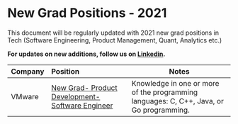 # New Grad Positions - 2021
This document will be regularly updated with 2021 new grad positions in Tech (Software Engineering, Product Management, Quant, Analytics etc.)

**For updates on new additions, follow us on [Linkedin](https://www.linkedin.com/company/hiring20).**

|               Company              |            Position                  |                 Notes   |
|:--|:--|--|
|VMware|[New Grad- Product Development- Software Engineer](https://careers.vmware.com/main/jobs/R2007152)|Knowledge in one or more of the programming languages: C, C++, Java, or Go programming.|
